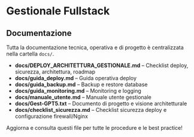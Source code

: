 # Gestionale Fullstack

## Documentazione

Tutta la documentazione tecnica, operativa e di progetto è centralizzata nella cartella `docs/`.

- **docs/DEPLOY_ARCHITETTURA_GESTIONALE.md** – Checklist deploy, sicurezza, architettura, roadmap
- **docs/guida_deploy.md** – Guida operativa deploy
- **docs/guida_backup.md** – Backup e restore database
- **docs/guida_monitoring.md** – Monitoring e logging
- **docs/manuale_utente.md** – Manuale utente gestionale
- **docs/Gest-GPT5.txt** – Documento di progetto e visione architetturale
- **docs/checklist_sicurezza.md** – Checklist sicurezza deploy e configurazione firewall/Nginx

Aggiorna e consulta questi file per tutte le procedure e le best practice!


